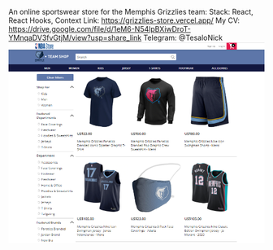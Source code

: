 An online sportswear store for the Memphis Grizzlies team:
Stack: React, React Hooks, Context
Link: https://grizzlies-store.vercel.app/
My CV: https://drive.google.com/file/d/1eM6-N54lpBXiwDroT-YMnqaDV3fvGtjM/view?usp=share_link
Telegram: @TesaloNick
![Image alt](./public/images/face-of-site.png)
